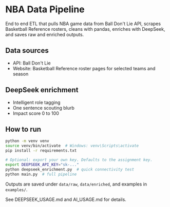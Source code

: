 # NBA Data Pipeline

End to end ETL that pulls NBA game data from Ball Don't Lie API, scrapes Basketball Reference rosters, cleans with pandas, enriches with DeepSeek, and saves raw and enriched outputs.

## Data sources
- API: Ball Don't Lie
- Website: Basketball Reference roster pages for selected teams and season

## DeepSeek enrichment
- Intelligent role tagging
- One sentence scouting blurb
- Impact score 0 to 100

## How to run
```bash
python -m venv venv
source venv/bin/activate  # Windows: venv\Scripts\activate
pip install -r requirements.txt

# Optional: export your own key. Defaults to the assignment key.
export DEEPSEEK_API_KEY="sk-..."
python deepseek_enrichment.py  # quick connectivity test
python main.py  # full pipeline
```

Outputs are saved under `data/raw`, `data/enriched`, and examples in `examples/`.

See DEEPSEEK_USAGE.md and AI_USAGE.md for details.
